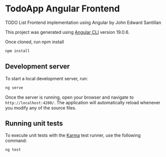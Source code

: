 # TodoApp Angular Frontend

TODO List Frontend implementation using Angular by John Edward Santillan


This project was generated using [Angular CLI](https://github.com/angular/angular-cli) version 19.0.6.

Once cloned, run npm install
```bash
npm install
```

## Development server

To start a local development server, run:

```bash
ng serve
```

Once the server is running, open your browser and navigate to `http://localhost:4200/`. The application will automatically reload whenever you modify any of the source files.

## Running unit tests

To execute unit tests with the [Karma](https://karma-runner.github.io) test runner, use the following command:

```bash
ng test
```
